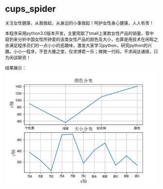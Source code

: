 # cups_spider
关注女性健康，从我做起，从身边的小事做起！呵护女性身心健康，人人有责！

本程序采用python3.0版本开发，主要爬取了tmall上某款女性产品的销量，管中窥豹来分析中国女性所钟爱的该类女性产品的颜色及大小，也算是用技术在闲暇之余满足程序员们的一点小小的恶趣味，激发大家学习python，研究python的兴趣。小小一程序，不登大雅之堂，仅求博君一乐；微微一代码，不求闻达诸侯，只为闲谈聊资！

结果展示：
![image](https://github.com/zlzhang0122/cups_spider/blob/master/%E6%95%B0%E6%8D%AE%E7%BB%93%E6%9E%9C.png)
